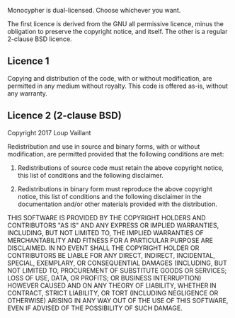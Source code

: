 Monocypher is dual-licensed.  Choose whichever you want.

The first licence is derived from the GNU all permissive licence,
minus the obligation to preserve the copyright notice, and itself.
The other is a regular 2-clause BSD licence.


Licence 1
---------

Copying and distribution of the code, with or without modification,
are permitted in any medium without royalty.  This code is offered
as-is, without any warranty.


Licence 2 (2-clause BSD)
------------------------

Copyright 2017 Loup Vaillant

Redistribution and use in source and binary forms, with or without
modification, are permitted provided that the following conditions are
met:

1. Redistributions of source code must retain the above copyright
   notice, this list of conditions and the following disclaimer.

2. Redistributions in binary form must reproduce the above copyright
   notice, this list of conditions and the following disclaimer in the
   documentation and/or other materials provided with the
   distribution.

THIS SOFTWARE IS PROVIDED BY THE COPYRIGHT HOLDERS AND CONTRIBUTORS
"AS IS" AND ANY EXPRESS OR IMPLIED WARRANTIES, INCLUDING, BUT NOT
LIMITED TO, THE IMPLIED WARRANTIES OF MERCHANTABILITY AND FITNESS FOR
A PARTICULAR PURPOSE ARE DISCLAIMED. IN NO EVENT SHALL THE COPYRIGHT
HOLDER OR CONTRIBUTORS BE LIABLE FOR ANY DIRECT, INDIRECT, INCIDENTAL,
SPECIAL, EXEMPLARY, OR CONSEQUENTIAL DAMAGES (INCLUDING, BUT NOT
LIMITED TO, PROCUREMENT OF SUBSTITUTE GOODS OR SERVICES; LOSS OF USE,
DATA, OR PROFITS; OR BUSINESS INTERRUPTION) HOWEVER CAUSED AND ON ANY
THEORY OF LIABILITY, WHETHER IN CONTRACT, STRICT LIABILITY, OR TORT
(INCLUDING NEGLIGENCE OR OTHERWISE) ARISING IN ANY WAY OUT OF THE USE
OF THIS SOFTWARE, EVEN IF ADVISED OF THE POSSIBILITY OF SUCH DAMAGE.
